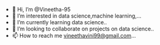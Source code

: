 - 👋 Hi, I’m @Vineetha-95
- 👀 I’m interested in data science,machine learning,...
- 🌱 I’m currently learning data science..
- 💞️ I’m looking to collaborate on projects on data science..
- 📫 How to reach me vineethavini99@gmail.com...

<!---
Vineetha-95/Vineetha-95 is a ✨ special ✨ repository because its `README.md` (this file) appears on your GitHub profile.
You can click the Preview link to take a look at your changes.
--->
